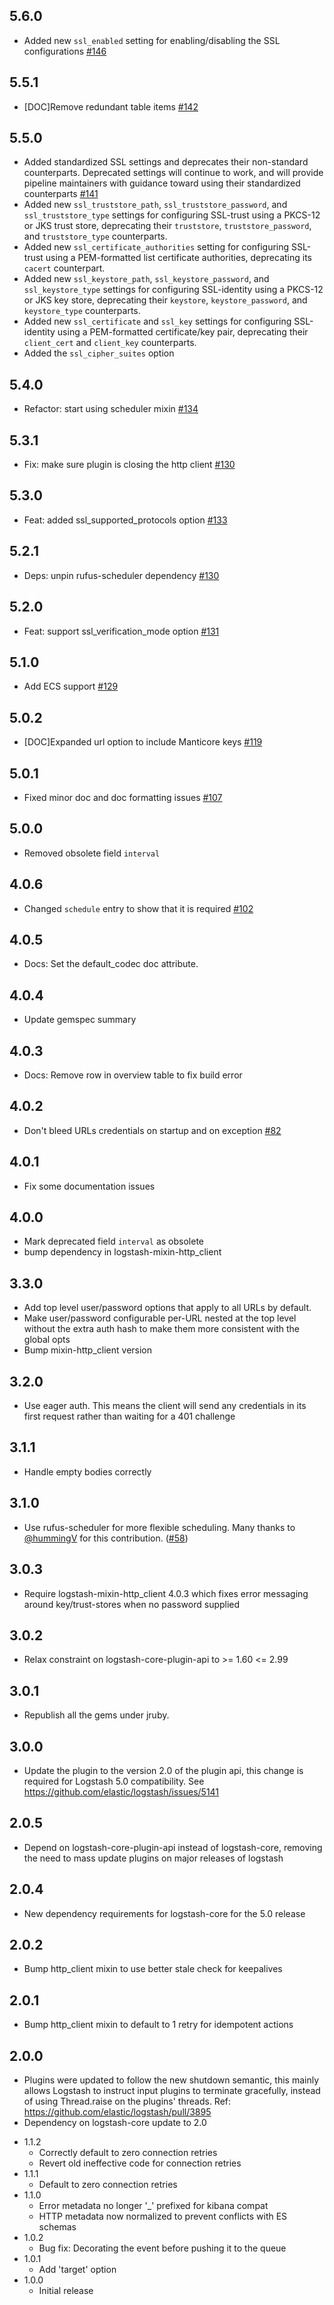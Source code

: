 ## 5.6.0
  - Added new `ssl_enabled` setting for enabling/disabling the SSL configurations [#146](https://github.com/logstash-plugins/logstash-input-http_poller/pull/146)

## 5.5.1
 - [DOC]Remove redundant table items [#142](https://github.com/logstash-plugins/logstash-input-http_poller/pull/142)

## 5.5.0
  - Added standardized SSL settings and deprecates their non-standard counterparts. Deprecated settings will continue to work, and will provide pipeline maintainers with guidance toward using their standardized counterparts [#141](https://github.com/logstash-plugins/logstash-input-http_poller/pull/141)
  - Added new `ssl_truststore_path`, `ssl_truststore_password`, and `ssl_truststore_type` settings for configuring SSL-trust using a PKCS-12 or JKS trust store, deprecating their `truststore`, `truststore_password`, and `truststore_type` counterparts.
  - Added new `ssl_certificate_authorities` setting for configuring SSL-trust using a PEM-formatted list certificate authorities, deprecating its `cacert` counterpart.
  - Added new `ssl_keystore_path`, `ssl_keystore_password`, and `ssl_keystore_type` settings for configuring SSL-identity using a PKCS-12 or JKS key store, deprecating their `keystore`, `keystore_password`, and `keystore_type` counterparts.
  - Added new `ssl_certificate` and `ssl_key` settings for configuring SSL-identity using a PEM-formatted certificate/key pair, deprecating their `client_cert` and `client_key` counterparts. 
  - Added the `ssl_cipher_suites` option

## 5.4.0
  - Refactor: start using scheduler mixin [#134](https://github.com/logstash-plugins/logstash-input-http_poller/pull/134)

## 5.3.1
  - Fix: make sure plugin is closing the http client [#130](https://github.com/logstash-plugins/logstash-input-http_poller/pull/130)

## 5.3.0
  - Feat: added ssl_supported_protocols option [#133](https://github.com/logstash-plugins/logstash-input-http_poller/pull/133)

## 5.2.1
  - Deps: unpin rufus-scheduler dependency [#130](https://github.com/logstash-plugins/logstash-input-http_poller/pull/130)

## 5.2.0
  - Feat: support ssl_verification_mode option [#131](https://github.com/logstash-plugins/logstash-input-http_poller/pull/131)

## 5.1.0
  - Add ECS support [#129](https://github.com/logstash-plugins/logstash-input-http_poller/pull/129)

## 5.0.2
 - [DOC]Expanded url option to include Manticore keys [#119](https://github.com/logstash-plugins/logstash-input-http_poller/pull/119)

## 5.0.1
 - Fixed minor doc and doc formatting issues [#107](https://github.com/logstash-plugins/logstash-input-http_poller/pull/107)

## 5.0.0
 - Removed obsolete field `interval`

## 4.0.6
  - Changed `schedule` entry to show that it is required
  [#102](https://github.com/logstash-plugins/logstash-input-http_poller/pull/102)

## 4.0.5
  - Docs: Set the default_codec doc attribute.

## 4.0.4
  - Update gemspec summary

## 4.0.3
  - Docs: Remove row in overview table to fix build error
  
## 4.0.2
  - Don't bleed URLs credentials on startup and on exception [#82](https://github.com/logstash-plugins/logstash-input-http_poller/pull/82)

## 4.0.1
  - Fix some documentation issues

## 4.0.0
 - Mark deprecated field `interval` as obsolete
 - bump dependency in logstash-mixin-http_client

## 3.3.0
 - Add top level user/password options that apply to all URLs by default.
 - Make user/password configurable per-URL nested at the top level without the extra auth hash
   to make them more consistent with the global opts
 - Bump mixin-http_client version

## 3.2.0
 - Use eager auth. This means the client will send any credentials in its first request
   rather than waiting for a 401 challenge

## 3.1.1
 - Handle empty bodies correctly
## 3.1.0
 - Use rufus-scheduler for more flexible scheduling. Many thanks to [@hummingV](https://github.com/hummingV) for this contribution. ([#58](https://github.com/logstash-plugins/logstash-input-http_poller/pull/58))

## 3.0.3
  - Require logstash-mixin-http_client 4.0.3 which fixes error messaging around key/trust-stores when no password supplied

## 3.0.2
  - Relax constraint on logstash-core-plugin-api to >= 1.60 <= 2.99

## 3.0.1
  - Republish all the gems under jruby.

## 3.0.0
  - Update the plugin to the version 2.0 of the plugin api, this change is required for Logstash 5.0 compatibility. See https://github.com/elastic/logstash/issues/5141

## 2.0.5
  - Depend on logstash-core-plugin-api instead of logstash-core, removing the need to mass update plugins on major releases of logstash

## 2.0.4
  - New dependency requirements for logstash-core for the 5.0 release

## 2.0.2
 - Bump http_client mixin to use better stale check for keepalives

## 2.0.1
 - Bump http_client mixin to default to 1 retry for idempotent actions

## 2.0.0
 - Plugins were updated to follow the new shutdown semantic, this mainly allows Logstash to instruct input plugins to terminate gracefully,
   instead of using Thread.raise on the plugins' threads. Ref: https://github.com/elastic/logstash/pull/3895
 - Dependency on logstash-core update to 2.0

* 1.1.2
  - Correctly default to zero connection retries
  - Revert old ineffective code for connection retries
* 1.1.1
  - Default to zero connection retries
* 1.1.0
  - Error metadata no longer '_' prefixed for kibana compat
  - HTTP metadata now normalized to prevent conflicts with ES schemas
* 1.0.2
  - Bug fix: Decorating the event before pushing it to the queue
* 1.0.1
  - Add 'target' option
* 1.0.0
  - Initial release
